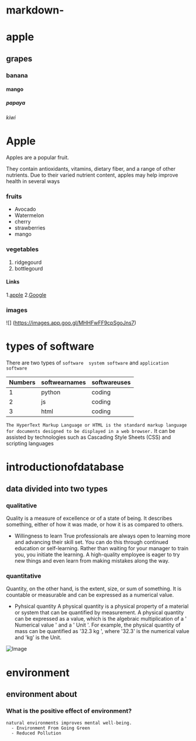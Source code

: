 # markdown-
# apple 
## grapes
### banana
#### mango
##### papaya
###### kiwi

# Apple 
Apples are a popular fruit.

They contain antioxidants, vitamins, dietary fiber, and a range of other nutrients. Due to their varied nutrient content, apples may help improve health in several ways

### fruits
- Avocado
- Watermelon
- cherry 
- strawberries
- mango

### vegetables
1. ridgegourd
2. bottlegourd

#### Links
1.[apple](http://www.apple.com)
2.[Google](http://www.google.com)

### images
![] (https://images.app.goo.gl/MHHFwFF9cpSgoJns7)


# types of software

There are two types of `software 
system software` and `application software`

Numbers | softwearnames | softwareuses |
|---   | ---           |  ---          |
|1     |    python     |   coding      |
|2     |    js         |   coding      |
|3     |    html       |   coding      |
  
`The HyperText Markup Language or HTML is the standard
 markup language for documents designed to be displayed in a web browser.`
 It can be assisted by technologies such as
 Cascading Style Sheets (CSS) and scripting languages 
 

# introductionofdatabase
## data divided into two types

### qualitative
Quality is a measure of excellence or of a state of being. 
It describes something, either of how it was made, or how it is as compared to others.

- Willingness to learn
True professionals are always open to learning more and advancing their skill set. 
You can do this through continued education or self-learning. Rather than waiting for your manager to train you, 
you initiate the learning. A high-quality employee is eager to try new things and even learn from making mistakes along the way.

### quantitative
Quantity, on the other hand, is the extent, size, or sum of something. 
It is countable or measurable and can be expressed as a numerical value.
- Pyhsical quantity 
A physical quantity is a physical property of a material or system that 
can be quantified by measurement. A physical quantity can be expressed as a value,
which is the algebraic multiplication of a ' Numerical value ' and a ' Unit '. For example, 
the physical quantity of mass can be quantified as '32.3 kg ', where '32.3' is the numerical value and 'kg' is the Unit.

![Image](https://www.shutterstock.com/image-vector/quality-vs-quantity-management-assure-excellent-2055808418)

# **environment**
## environment about
### What is the positive effect of environment?
    
    natural environments improves mental well-being.
      - Environment From Going Green
      - Reduced Pollution
      
  



